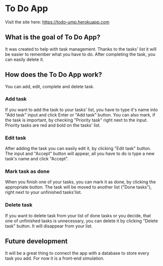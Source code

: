 # To Do App
Visit the site here: https://todo-ump.herokuapp.com 

## What is the goal of To Do App?
It was created to help with task management. Thanks to the tasks' list it will be easier to remember what you have to do. After completing the task, you can easily delete it.

## How does the To Do App work?
You can add, edit, complete and delete task. 
### Add task
If you want to add the task to your tasks' list, you have to type it's name into "Add task" input and click Enter or "Add task" button. You can also mark, if the task is important, by checking "Priority task" right next to the input. Priority tasks are red and bold on the tasks' list.
### Edit task
After adding the task you can easily edit it, by clicking "Edit task" button. The input and "Accept" button will appear, all you have to do is type a new task's name and click "Accept".
### Mark task as done
When you finish one of your tasks, you can mark it as done, by clicking the appropriate button. The task will be moved to another list ("Done tasks"), right next to your unfinished tasks'list.
### Delete task
If you want to delete task from your list of done tasks or you decide, that one of unfinished tasks is unnecessary, you can delete it by clicking "Delete task" button. It will disappear from your list.

## Future development
It will be a great thing to connect the app with a database to store every task you add. For now it is a front-end simulation.
